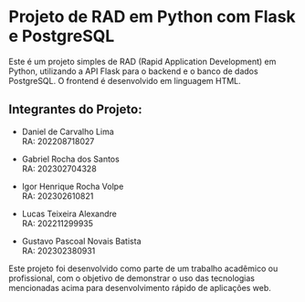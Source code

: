 # Projeto de RAD em Python com Flask e PostgreSQL

Este é um projeto simples de RAD (Rapid Application Development) em Python, utilizando a API Flask para o backend e o banco de dados PostgreSQL. O frontend é desenvolvido em linguagem HTML.

## Integrantes do Projeto:

- Daniel de Carvalho Lima  
  RA: 202208718027
  
- Gabriel Rocha dos Santos  
  RA: 202302704328
  
- Igor Henrique Rocha Volpe  
  RA: 202302610821
  
- Lucas Teixeira Alexandre  
  RA: 202211299935
  
- Gustavo Pascoal Novais Batista  
  RA: 202302380931

Este projeto foi desenvolvido como parte de um trabalho acadêmico ou profissional, com o objetivo de demonstrar o uso das tecnologias mencionadas acima para desenvolvimento rápido de aplicações web.
